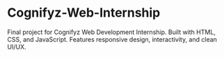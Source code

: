 # Cognifyz-Web-Internship
Final project for Cognifyz Web Development Internship. Built with HTML, CSS, and JavaScript. Features responsive design, interactivity, and clean UI/UX. 

